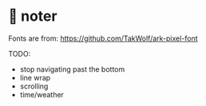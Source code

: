 # 📝 noter

Fonts are from: https://github.com/TakWolf/ark-pixel-font

TODO:
- stop navigating past the bottom
- line wrap
- scrolling
- time/weather
